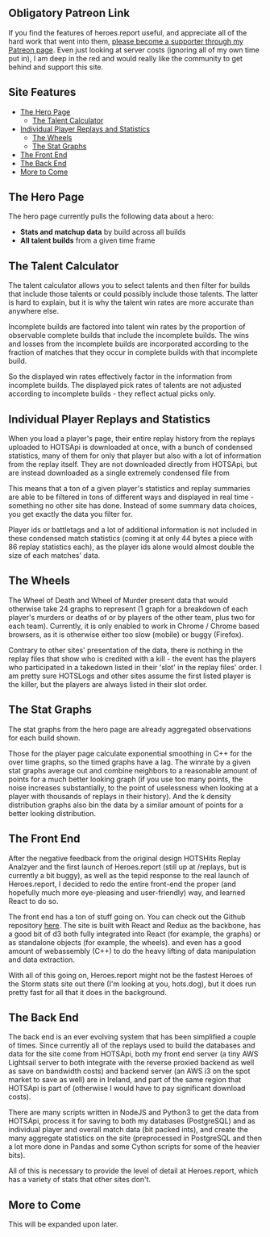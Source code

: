 ## Obligatory Patreon Link

If you find the features of heroes.report useful, and appreciate all of the hard work that went into them, [please become a supporter through my Patreon page](https://www.patreon.com/heroesreport).  Even just looking at server costs (ignoring all of my own time put in), I am deep in the red and would really like the community to get behind and support this site.  

## Site Features
- [The Hero Page](#hero)
  - [The Talent Calculator](#calc)
- [Individual Player Replays and Statistics](#player)
  - [The Wheels](#wheels)
  - [The Stat Graphs](#graphs)
- [The Front End](#front)
- [The Back End](#back)
- [More to Come](#more)

## <a name="hero">The Hero Page</a>

The hero page currently pulls the following data about a hero:

* **Stats and matchup data** by build across all builds
* **All talent builds** from a given time frame

## <a name="calc">The Talent Calculator</a>

The talent calculator allows you to select talents and then filter for builds that include those talents or could possibly include those talents.  The latter is hard to explain, but it is why the talent win rates are more accurate than anywhere else.

Incomplete builds are factored into talent win rates by the proportion of observable complete builds that include the incomplete builds.  The wins and losses from the incomplete builds are incorporated according to the fraction of matches that they occur in complete builds with that incomplete build.

So the displayed win rates effectively factor in the information from incomplete builds.  The displayed pick rates of talents are not adjusted according to incomplete builds - they reflect actual picks only.

## <a name="player">Individual Player Replays and Statistics</a>

When you load a player's page, their entire replay history from the replays uploaded to HOTSApi is downloaded at once, with a bunch of condensed statistics, many of them for only that player but also with a lot of information from the replay itself.  They are not downloaded directly from HOTSApi, but are instead downloaded as a single extremely condensed file from

This means that a ton of a given player's statistics and replay summaries are able to be filtered in tons of different ways and displayed in real time - something no other site has done.  Instead of some summary data choices, you get exactly the data you filter for.

Player ids or battletags and a lot of additional information is not included in these condensed match statistics (coming it at only 44 bytes a piece with 86 replay statistics each), as the player ids alone would almost double the size of each matches' data.  


## <a name="wheels">The Wheels</a>

The Wheel of Death and Wheel of Murder present data that would otherwise take 24 graphs to represent (1 graph for a breakdown of each player's murders or deaths of or by players of the other team, plus two for each team).  Currently, it is only enabled to work in Chrome / Chrome based browsers, as it is otherwise either too slow (mobile) or buggy (Firefox).

Contrary to other sites' presentation of the data, there is nothing in the replay files that show who is credited with a kill - the event has the players who participated in a takedown listed in their 'slot' in the replay files' order.  I am pretty sure HOTSLogs and other sites assume the first listed player is the killer, but the players are always listed in their slot order.

## <a name="graphs">The Stat Graphs</a>
The stat graphs from the hero page are already aggregated observations for each build shown.  

Those for the player page calculate exponential smoothing in C++ for the over time graphs, so the timed graphs have a lag.  The winrate by a given stat graphs average out and combine neighbors to a reasonable amount of points for a much better looking graph (if you use too many points, the noise increases substantially, to the point of uselessness when looking at a player with thousands of replays in their history).  And the k density distribution graphs also bin the data by a similar amount of points for a better looking distribution.

## <a name="front">The Front End</a>

After the negative feedback from the original design HOTSHits Replay Analzyer and the first launch of Heroes.report (still up at /replays, but is currently a bit buggy), as well as the tepid response to the real launch of Heroes.report, I decided to redo the entire front-end the proper (and hopefully much more eye-pleasing and user-friendly) way, and learned React to do so.    

The front end has a ton of stuff going on.  You can check out the Github repository [here](https://github.com/heroes-coding/Heroes-Report).  The site is built with React and Redux as the backbone, has a good bit of d3 both fully integrated into React (for example, the graphs) or as standalone objects (for example, the wheels).  and even has a good amount of webassembly (C++) to do the heavy lifting of data manipulation and data extraction.

With all of this going on, Heroes.report might not be the fastest Heroes of the Storm stats site out there (I'm looking at you, hots.dog), but it does run pretty fast for all that it does in the background.

## <a name="back">The Back End</a>
The back end is an ever evolving system that has been simplified a couple of times.  Since currently all of the replays used to build the databases and data for the site come from HOTSApi, both my front end server (a tiny AWS Lightsail server to both integrate with the reverse proxied backend as well as save on bandwidth costs) and backend server (an AWS i3 on the spot market to save as well) are in Ireland, and part of the same region that HOTSApi is part of (otherwise I would have to pay significant download costs).

There are many scripts written in NodeJS and Python3 to get the data from HOTSApi, process it for saving to both my databases (PostgreSQL) and as individual player and overall match data (bit packed ints), and create the many aggregate statistics on the site (preprocessed in PostgreSQL and then a lot more done in Pandas and some Cython scripts for some of the heavier bits).

All of this is necessary to provide the level of detail at Heroes.report, which has a variety of stats that other sites don't.

## <a name="more">More to Come</a>

This will be expanded upon later.
